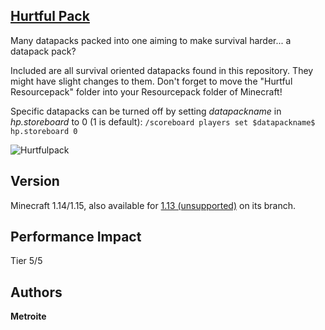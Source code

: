 ## [Hurtful Pack](https://minhaskamal.github.io/DownGit/#/home?url=https://github.com/Metroite/datapacks/tree/master/Hurtful%20Pack&rootDirectory=false)

Many datapacks packed into one aiming to make survival harder... a datapack pack?

Included are all survival oriented datapacks found in this repository. They might have slight changes to them. Don't forget to move the "Hurtful Resourcepack" folder into your Resourcepack folder of Minecraft!

Specific datapacks can be turned off by setting *$datapackname$* in *hp.storeboard* to 0 (1 is default): `/scoreboard players set $datapackname$ hp.storeboard 0`

![Hurtfulpack](Hurtfulpack.png?raw=true "HeEelLp!")

## Version

Minecraft 1.14/1.15, also available for [1.13 (unsupported)](https://github.com/Metroite/datapacks/tree/1.13/Hurtful%20Pack) on its branch.

## Performance Impact

Tier 5/5

## Authors

**Metroite**
